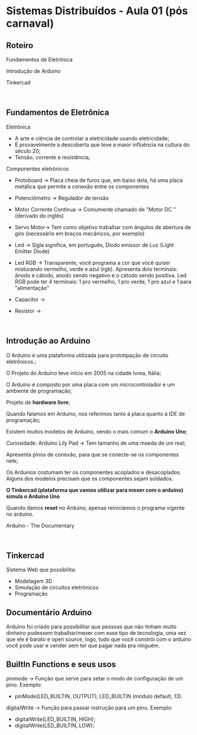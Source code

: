 # Sistemas Distribuídos - Aula 01 (pós carnaval)

## Roteiro

Fundamentos de Eletrônica

Introdução de Arduino

Tinkercad

<br/>

## Fundamentos de Eletrônica

Eletrônica

- A arte e ciência de controlar a eletricidade usando eletricidade;
- É provavelmente a descoberta que teve a maior influência na cultura do século 20;
- Tensão, corrente e resistência;

Componentes eletrônicos

- Protoboard -> Placa cheia de furos que, em baixo dela, há uma placa metálica que permite a conexão entre os componentes

- Potenciômetro -> Regulador de tensão

- Motor Corrente Contínua -> Comumente chamado de "Motor DC "(derivado do inglês)

- Servo Motor-> Tem como objetivo trabalhar com ângulos de abertura de giro (necessário em braços mecânicos, por exemplo)

- Led -> Sigla significa, em português, Diodo emissor de Luz (Light Emitter Diode)

- Led RGB -> Transparente, você programa a cor que você quiser misturando vermelho, verde e azul (rgb). Apresenta dois terminais: ânodo e cátodo, anodo sendo negativo e o cátodo sendo positiva. Led RGB pode ter 4 terminais: 1 pro vermelho, 1 pro verde, 1 pro azul e 1 para "alimentação"

- Capacitor ->

- Resistor ->

<br/>

## Introdução ao Arduino

O Arduino é uma plataforma utilizada para prototipação de circuito eletrônicos.;

O Projeto do Arduino teve início em 2005 na cidade Ivrea, Itália;

O Arduino é composto por uma placa com um microcontrolador e um ambiente de programação;

Projeto de **hardware livre**;

Quando falamos em Arduino, nos referimos tanto à placa quanto à IDE de programação;

Existem muitos modelos de Arduino, sendo o mais comum o **Arduino Uno**;

Curiosidade: Arduino Lily Pad -> Tem tamanho de uma moeda de um real;

Apresenta pinos de conexão, para que se conecte-se os componentes nele;

Os Arduinos costumam ter os componentes acoplados e desacoplados. Alguns dos modelos precisam que os componentes sejam soldados.

**O Tinkercad (plataforma que vamos utilizar para mexer com o arduíno) simula o Arduíno Uno**

Quando damos **reset** no Arduino, apenas reiniciamos o programa vigente no arduíno.

Arduino - The Documentary

<br/>

## Tinkercad

Sistema Web que possibilita:

- Modelagem 3D
- Simulação de circuitos eletrônicos
- Programação

## Documentário Arduino

Arduino foi criado para possibilitar que pessoas que não tinham muito dinheiro pudessem trabalhar/mexer com esse tipo de tecnologia, uma vez que ele é barato e open source, logo, tudo que você constrói com o arduino você pode usar e vender sem ter que pagar nada pra ninguém.

## BuiltIn Functions e seus usos

pinmode -> Função que serve para setar o modo de configuração de um pino. Exemplo:

- pinMode(LED_BUILTIN, OUTPUT); LED_BUILTIN (módulo default, 13).

digitalWrite -> Função para passar instrução para um pino. Exemplo:

- digitalWrite(LED_BUILTIN, HIGH);
- digitalWrite(LED_BUILTIN, LOW);

